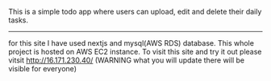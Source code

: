 This is a simple todo app where users can upload, edit and delete their daily tasks.
__________________________________________________________________________
for this site I have used nextjs and mysql(AWS RDS) database. This whole project is hosted on AWS EC2 instance. To visit this site and try it out please vitsit http://16.171.230.40/ (WARNING what you will update there will be visible for everyone) 
